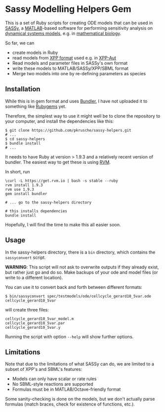 # Sassy Modelling Helpers Gem

This is a set of Ruby scripts for creating ODE models that
can be used in [SASSy](http://www2.warwick.ac.uk/fac/sci/systemsbiology/research/software/), 
a [MATLAB](http://mathworks.co.uk)-based software for performing
sensitivity analysis on [dynamical systems models](http://en.wikipedia.org/wiki/Dynamical_systems), e.g. in [mathematical biology](http://en.wikipedia.org/wiki/Mathematical_and_theoretical_biology).

So far, we can 

* create models in Ruby
* read models from [XPP format](http://mrb.niddk.nih.gov/xpp/newstyle.html) used e.g. in [XPP-Aut](http://www.math.pitt.edu/~bard/xpp/xpp.html)
* Read models and parameter files in SASSy's own format
* write these models to MATLAB/SASSy/XPP/SBML format
* Merge two models into one by re-defining parameters as species

## Installation

While this is in gem format and uses [Bundler](http://gembundler.com/), 
I have not uploaded it to something like [Rubygems](rubygems.org) yet.

Therefore, the simplest way to use it might well be to clone the 
repository to your computer, and install the dependencies like this:

```
$ git clone https://github.com/pkrusche/sassy-helpers.git
# ...
$ cd sassy-helpers
$ bundle install
# ...
```

It needs to have Ruby at version > 1.9.3 and a relatively recent version of 
bundler. The easiest way to get these is using [RVM](https://rvm.io/).

In short, run

```
\curl -L https://get.rvm.io | bash -s stable --ruby
rvm install 1.9.3
rvm use 1.9.3
gem install bundler

# ... go to the sassy-helpers directory

# this installs dependencies
bundle install

```

Hopefully, I will find the time to make this all easier soon.

## Usage

In the sassy-helpers directory, there is a `bin` directory, which contains the
`sassyconvert` script.

**WARNING**: This script will not ask to overwrite outputs if they already exist,
but rather just go and do so. Make backups of your ode and model files (or write 
to a different location).

You can use it to convert back and forth between different formats:

```
$ bin/sassyconvert spec/testmodels/ode/cellcycle_gerard10_5var.ode cellcycle_gerard10_5var
```

will create three files:

```
cellcycle_gerard10_5var_model.m
cellcycle_gerard10_5var.par
cellcycle_gerard10_5var.y
```

Running the script with option `--help` will show further options.

## Limitations

Note that due to the limitations of what SASSy can do, we are 
limited to a subset of XPP's and SBML's features: 

* Models can only have scalar or rate rules
* No SBML-style reactions are supported
* Formulas must be in MATLAB/Octave-friendly format

Some sanity-checking is done on the models, but we don't actually
parse formulas (match braces, check for existence of functions, etc.).

